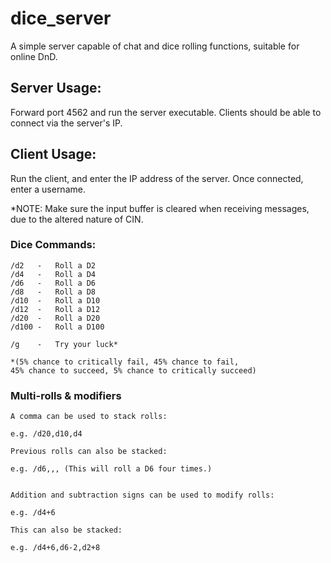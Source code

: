 # dice_server
A simple server capable of chat and dice rolling functions, suitable for online DnD.
## Server Usage:
Forward port 4562 and run the server executable. Clients should be able to connect via the server's IP.

## Client Usage:
Run the client, and enter the IP address of the server. Once connected, enter a username.

*NOTE: Make sure the input buffer is cleared when receiving messages, due to the altered nature of CIN.

### Dice Commands:
```
/d2   -   Roll a D2
/d4   -   Roll a D4
/d6   -   Roll a D6
/d8   -   Roll a D8
/d10  -   Roll a D10
/d12  -   Roll a D12
/d20  -   Roll a D20
/d100 -   Roll a D100

/g    -   Try your luck*

*(5% chance to critically fail, 45% chance to fail, 
45% chance to succeed, 5% chance to critically succeed)
```
### Multi-rolls & modifiers
```
A comma can be used to stack rolls:

e.g. /d20,d10,d4

Previous rolls can also be stacked:

e.g. /d6,,,	(This will roll a D6 four times.)


Addition and subtraction signs can be used to modify rolls:

e.g. /d4+6

This can also be stacked:

e.g. /d4+6,d6-2,d2+8

```